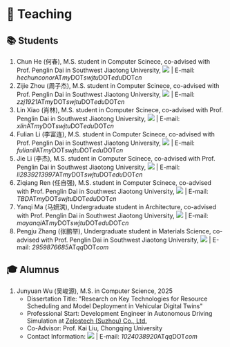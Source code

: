 # 🏫 Teaching 

## 📚 Students

1. Chun He (何春), M.S. student in Computer Scinece, co-advised with Prof. Penglin Dai in Southwest Jiaotong University, [![](https://img.shields.io/github/followers/ConorHe)](https://github.com/ConorHe) \| E-mail: *hechunconor*AT*my*DOT*swjtu*DOT*edu*DOT*cn*
2. Zijie Zhou (周子杰), M.S. student in Computer Scinece, co-advised with Prof. Penglin Dai in Southwest Jiaotong University, [![](https://img.shields.io/github/followers/Damon-v)](https://github.com/Damon-v) \| E-mail: *zzj1921*AT*my*DOT*swjtu*DOT*edu*DOT*cn*
3. Lin Xiao (肖林), M.S. student in Computer Scinece, co-advised with Prof. Penglin Dai in Southwest Jiaotong University, [![](https://img.shields.io/github/followers/xiaolin121386)](https://github.com/xiaolin121386) \| E-mail: *xlin*AT*my*DOT*swjtu*DOT*edu*DOT*cn*
4. Fulian Li (李富连), M.S. student in Computer Scinece, co-advised with Prof. Penglin Dai in Southwest Jiaotong University, [![](https://img.shields.io/github/followers/97php)](https://github.com/97php) \| E-mail: *fulianli*AT*my*DOT*swjtu*DOT*edu*DOT*cn*
5. Jie Li (李杰), M.S. student in Computer Scinece, co-advised with Prof. Penglin Dai in Southwest Jiaotong University, [![](https://img.shields.io/github/followers/ligenshuo)](https://github.com/ligenshuo) \| E-mail: *li2839213997*AT*my*DOT*swjtu*DOT*edu*DOT*cn*
6. Ziqiang Ren (任自强), M.S. student in Computer Scinece, co-advised with Prof. Penglin Dai in Southwest Jiaotong University, [![](https://img.shields.io/github/followers/TBD)](https://github.com/TBD) \| E-mail: *TBD*AT*my*DOT*swjtu*DOT*edu*DOT*cn*
7. Yanqi Ma (马妍淇), Undergraduate student in Architecture, co-advised with Prof. Penglin Dai in Southwest Jiaotong University, [![](https://img.shields.io/github/followers/Lorain-M)](https://github.com/Lorain-M) \| E-mail: *mayanqi*AT*my*DOT*swjtu*DOT*edu*DOT*cn*
8. Pengju Zhang (张鹏举), Undergraduate student in Materials Science, co-advised with Prof. Penglin Dai in Southwest Jiaotong University, [![](https://img.shields.io/github/followers/KiteAB98)](https://github.com/KiteAB98) \| E-mail: *2959876685*AT*qq*DOT*com*

## 🎓 Alumnus

1. Junyuan Wu (吴峻源), M.S. in Computer Science, 2025
	- Dissertation Title: "Research on Key Technologies for Resource Scheduling and Model Deployment in Vehicular Digital Twins"
	- Professional Start: Development Engineer in Autonomous Driving Simulation at [Zelostech (Suzhou) Co., Ltd.](https://zelostech.ai/)
	- Co-Advisor: Prof. Kai Liu, Chongqing University
	- Contact Information: [![](https://img.shields.io/github/followers/hitmachineWu)](https://github.com/hitmachineWu) \| E-mail: *1024038920*AT*qq*DOT*com*